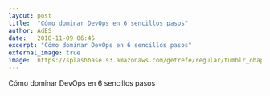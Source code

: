 ```yaml
---
layout: post
title:  "Cómo dominar DevOps en 6 sencillos pasos"
author: AdES
date:   2018-11-09 06:45
excerpt: "Cómo dominar DevOps en 6 sencillos pasos"
external_image: true
image:  https://splashbase.s3.amazonaws.com/getrefe/regular/tumblr_ohapodm17L1slhhf0o1_1280.jpg
---
```

Cómo dominar DevOps en 6 sencillos pasos